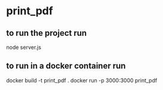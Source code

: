 # print_pdf
## to run the project run 
node server.js

## to run in a docker container run
docker build -t print_pdf .
docker run -p 3000:3000 print_pdf
